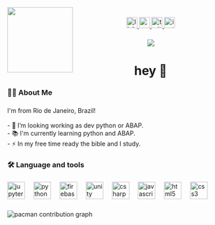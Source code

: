 <img align="left" height="150" src="https://github.com/user-attachments/assets/d1ca782a-cb7c-483f-9df7-7f45c8341bac"  />

###

<div align="center">
  <a href="https://www.linkedin.com/in/omatheuscardoso/" target="_blank">
    <img src="https://img.shields.io/static/v1?message=LinkedIn&logo=linkedin&label=&color=0077B5&logoColor=white&labelColor=&style=for-the-badge" height="25" alt="linkedin logo"  />
  </a>
  <a href="https://www.youtube.com/oMatheusCardoso" target="_blank">
    <img src="https://img.shields.io/static/v1?message=Youtube&logo=youtube&label=&color=FF0000&logoColor=white&labelColor=&style=for-the-badge" height="25" alt="youtube logo"  />
  </a>
  <a href="https://www.x.com/iMatheusCardoso" target="_blank">
    <img src="https://img.shields.io/static/v1?message=Twitter&logo=twitter&label=&color=1DA1F2&logoColor=white&labelColor=&style=for-the-badge" height="25" alt="twitter logo"  />
  </a>
  <a href="https://www.instagram.com/oMatheuscardos" target="_blank">
    <img src="https://img.shields.io/static/v1?message=Instagram&logo=instagram&label=&color=E4405F&logoColor=white&labelColor=&style=for-the-badge" height="25" alt="instagram logo"  />
  </a>
</div>

###

<div align="center">
  <img src="https://visitor-badge.laobi.icu/badge?page_id=omatheuscardoso.omatheuscardoso&right_color=darkgreen"  />
</div>

###

<h1 align="center">hey  👋</h1>

###

<h3 align="left">👩‍💻  About Me</h3>

###

<p align="left">I'm from Rio de Janeiro, Brazil!<br><br>- 🔭 I’m looking working as dev python or ABAP.<br>- 📚 I'm currently learning python and ABAP.<br>- ⚡ In my free time ready the bible and I study.</p>

###

<h3 align="left">🛠 Language and tools</h3>

###

<div align="left">
  <img src="https://cdn.jsdelivr.net/gh/devicons/devicon/icons/jupyter/jupyter-original.svg" height="40" alt="jupyter logo"  />
  <img width="12" />
  <img src="https://cdn.jsdelivr.net/gh/devicons/devicon/icons/python/python-original.svg" height="40" alt="python logo"  />
  <img width="12" />
  <img src="https://cdn.jsdelivr.net/gh/devicons/devicon/icons/firebase/firebase-plain.svg" height="40" alt="firebase logo"  />
  <img width="12" />
  <img src="https://cdn.jsdelivr.net/gh/devicons/devicon/icons/unity/unity-original.svg" height="40" alt="unity logo"  />
  <img width="12" />
  <img src="https://cdn.jsdelivr.net/gh/devicons/devicon/icons/csharp/csharp-original.svg" height="40" alt="csharp logo"  />
  <img width="12" />
  <img src="https://cdn.jsdelivr.net/gh/devicons/devicon/icons/javascript/javascript-original.svg" height="40" alt="javascript logo"  />
  <img width="12" />
  <img src="https://cdn.jsdelivr.net/gh/devicons/devicon/icons/html5/html5-original.svg" height="40" alt="html5 logo"  />
  <img width="12" />
  <img src="https://cdn.jsdelivr.net/gh/devicons/devicon/icons/css3/css3-original.svg" height="40" alt="css3 logo"  />
</div>

###

<picture>
  <source media="(prefers-color-scheme: dark)" srcset="https://raw.githubusercontent.com/omatheuscardoso/omatheuscardoso/output/pacman-contribution-graph-dark.svg">
  <source media="(prefers-color-scheme: light)" srcset="https://raw.githubusercontent.com/omatheuscardoso/omatheuscardoso/output/pacman-contribution-graph.svg">
  <img alt="pacman contribution graph" src="https://raw.githubusercontent.com/omatheuscardoso/omatheuscardoso/output/pacman-contribution-graph.svg">
</picture>

###

